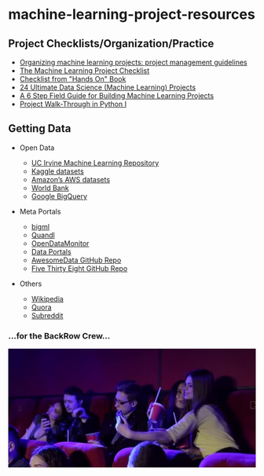 # machine-learning-project-resources

## Project Checklists/Organization/Practice

- [Organizing machine learning projects: project management guidelines](https://medium.com/comet-ml/organizing-machine-learning-projects-project-management-guidelines-2d2b85651bbd)
- [The Machine Learning Project Checklist](https://towardsdatascience.com/the-machine-learning-project-checklist-d9ee6e33a2b2)
- [Checklist from "Hands On" Book](https://github.com/ageron/handson-ml/blob/master/ml-project-checklist.md)
- [24 Ultimate Data Science (Machine Learning) Projects](https://www.analyticsvidhya.com/blog/2018/05/24-ultimate-data-science-projects-to-boost-your-knowledge-and-skills/)
- [A 6 Step Field Guide for Building Machine Learning Projects](https://towardsdatascience.com/a-6-step-field-guide-for-building-machine-learning-projects-6e4554f6e3a1)
- [Project Walk-Through in Python I](https://towardsdatascience.com/a-complete-machine-learning-walk-through-in-python-part-one-c62152f39420)

## Getting Data

* Open Data
	- [UC Irvine Machine Learning Repository](http://archive.ics.uci.edu/ml/)
	- [Kaggle datasets](https://www.kaggle.com/datasets)
	- [Amazon’s AWS datasets](https://registry.opendata.aws/)
	- [World Bank](https://datacatalog.worldbank.org/)
	- [Google BigQuery](https://cloud.google.com/bigquery/public-data/)

* Meta Portals
	- [bigml](https://blog.bigml.com/list-of-public-data-sources-fit-for-machine-learning/)
	- [Quandl](http://quandl.com/)
	- [OpenDataMonitor](http://opendatamonitor.eu/)
	- [Data Portals](http://dataportals.org/)
	- [AwesomeData GitHub Repo](https://github.com/awesomedata/awesome-public-datasets)
	- [Five Thirty Eight GitHub Repo](https://github.com/fivethirtyeight/data)

* Others
	- [Wikipedia](https://en.wikipedia.org/wiki/List_of_datasets_for_machine-learning_research)
	- [Quora](https://www.quora.com/Where-can-I-find-large-datasets-open-to-the-public)
	- [Subreddit](https://www.reddit.com/r/datasets/)

### ...for the BackRow Crew...
![BRG](CheatSheets/resources/backrow.jpg)